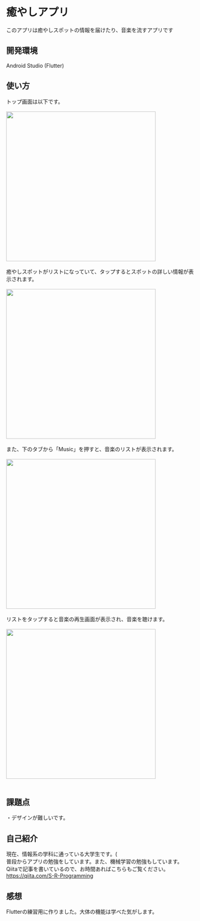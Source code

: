 # 癒やしアプリ
このアプリは癒やしスポットの情報を届けたり、音楽を流すアプリです


## 開発環境 
Android Studio (Flutter)

## 使い方
トップ画面は以下です。<br><br>
<img src="https://user-images.githubusercontent.com/89324742/149988928-04e8c229-0e92-4b68-963f-feeb1dee885f.png"
     width="400px"><br><br>
癒やしスポットがリストになっていて、タップするとスポットの詳しい情報が表示されます。<br><br>
<img src="https://user-images.githubusercontent.com/89324742/149989090-ae0bc8c8-da79-4e5d-a070-ba014b8a08e7.png"
     width="400px"><br><br>
また、下のタブから「Music」を押すと、音楽のリストが表示されます。<br><br>
   <img src="(https://user-images.githubusercontent.com/89324742/149989253-eb61fa3c-dc6f-4885-89b3-ea9276a06d8c.png"
        width="400px"><br><br>
リストをタップすると音楽の再生画面が表示され、音楽を聴けます。<br><br>
<img src = "https://user-images.githubusercontent.com/89324742/149989376-abf2d823-8e31-4d2c-8f49-cad9c788317e.png"
     width="400px"><br><br>


## 課題点
・デザインが難しいです。

## 自己紹介
現在、情報系の学科に通っている大学生です。(<br>普段からアプリの勉強をしています。また、機械学習の勉強もしています。
<br>Qiitaで記事を書いているので、お時間あればこちらもご覧ください。https://qiita.com/S-R-Programming

## 感想
Flutterの練習用に作りました。大体の機能は学べた気がします。
